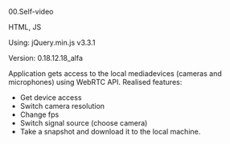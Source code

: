 00.Self-video

HTML, JS

Using: 
jQuery.min.js v3.3.1

Version: 0.18.12.18_alfa

Application gets access to the local mediadevices (cameras and microphones) using WebRTC API.
Realised features:
- Get device access
- Switch camera resolution
- Change fps
- Switch signal source (choose camera)
- Take a snapshot and download it to the local machine.
